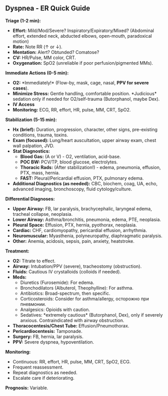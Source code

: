 ## Dyspnea - ER Quick Guide

**Triage (1-2 min):**

* **Effort:** Mild/Mod/Severe? Inspiratory/Expiratory/Mixed? (Abdominal effort, extended neck, abducted elbows, open-mouth, paradoxical motion)
* **Rate:** Note RR (↑ or ↓).
* **Mentation:** Alert? Obtunded? Comatose?
* **CV:** HR/Pulse, MM color, CRT.
* **Oxygenation:** SpO2 (unreliable if poor perfusion/pigmented MMs).

**Immediate Actions (0-5 min):**

* **O2:** \*Immediately!\* (Flow-by, mask, cage, nasal, **PPV for severe cases**).
* **Minimize Stress:** Gentle handling, comfortable position. \*Judicious\* sedation only if needed for O2/self-trauma (Butorphanol, maybe Dex).
* **IV Access**
* **Monitoring:** ECG, RR, effort, HR, pulse, MM, CRT, SpO2.

**Stabilization (5-15 min):**

* **Hx (brief):** Duration, progression, character, other signs, pre-existing conditions, trauma, toxins.
* **Exam (focused):** Lung/heart auscultation, upper airway exam, chest wall palpation, JVD.
* **Stat Diagnostics:**
    * **Blood Gas:** (A or V) - O2, ventilation, acid-base.
    * **POC BW:** PCV/TP, blood glucose, electrolytes.
    * **Thoracic Rads:** (After stabilization!) - edema, pneumonia, effusion, PTX, mass, hernia.
    * **FAST:** Pleural/Pericardial effusion, PTX, pulmonary edema.
* **Additional Diagnostics (as needed):** CBC, biochem, coag, UA, echo, advanced imaging, bronchoscopy, fluid cytology/culture.

**Differential Diagnoses:**

* **Upper Airway:** FB, lar paralysis, brachycephalic, laryngeal edema, tracheal collapse, neoplasia.
* **Lower Airway:** Asthma/bronchitis, pneumonia, edema, PTE, neoplasia.
* **Pleural Space:** Effusion, PTX, hernia, pyothorax, neoplasia.
* **Cardiac:** CHF, cardiomyopathy, pericardial effusion, arrhythmia.
* **Neuromuscular:** Myasthenia, polyneuropathy, diaphragmatic paralysis.
* **Other:** Anemia, acidosis, sepsis, pain, anxiety, heatstroke.

**Treatment:**

* **O2:** Titrate to effect.
* **Airway:** Intubation/PPV (severe), tracheostomy (obstruction).
* **Fluids:** Cautious IV crystalloids (colloids if needed).
* **Meds:**
    * Diuretics (Furosemide): For edema.
    * Bronchodilators (Albuterol, Theophylline): For asthma.
    * Antibiotics: Broad-spectrum, then specific.
    * Corticosteroids: Consider for asthma/allergy, осторожно при пневмонии.
    * Analgesics: Opioids with caution.
    * Sedatives: \*extremely cautious\* (Butorphanol, Dex), only if severely anxious. Contraindicated with airway obstruction.
* **Thoracocentesis/Chest Tube:** Effusion/Pneumothorax.
* **Pericardiocentesis:** Tamponade.
* **Surgery:** FB, hernia, lar paralysis.
* **PPV:** Severe dyspnea, hypoventilation.

**Monitoring:**

* Continuous: RR, effort, HR, pulse, MM, CRT, SpO2, ECG.
* Frequent reassessment.
* Repeat diagnostics as needed.
* Escalate care if deteriorating.

**Prognosis:** Variable.
